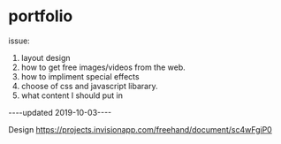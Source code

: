 # portfolio
issue:
1. layout design
2. how to get free images/videos from the web.
3. how to impliment special effects
4. choose of css and javascript libarary.
5. what content I should put in

----updated 2019-10-03----

Design https://projects.invisionapp.com/freehand/document/sc4wFgiP0

